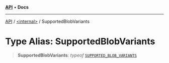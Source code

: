[**API**](../../README.md) • **Docs**

***

[API](../../README.md) / [\<internal\>](../README.md) / SupportedBlobVariants

# Type Alias: SupportedBlobVariants

> **SupportedBlobVariants**: *typeof* [`SUPPORTED_BLOB_VARIANTS`](../variables/SUPPORTED_BLOB_VARIANTS.md)
